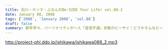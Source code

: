 ```yaml
---
title: 石川・ホンマ・ぶるんのBe-SIDE Your Life! vol.88-2
date: January 08, 2008
tags: ['2008', 'January 2008', 'vol.88']
draft: false
summary: 新年早々、パーソナリティが一人「音信不通」状態のビーサイ！どうかそんなビーサイを今年も御愛聴いただきたいです！ぶるんサンのバイトも募集しています！そして来週はネタコーナーも展開するぞ！NAMAE
---
```


http://project-phi.ddo.jp/ishikawa/ishikawa088_2.mp3
